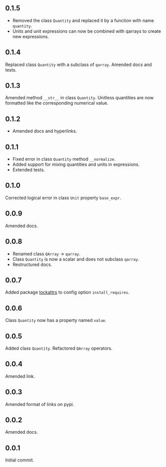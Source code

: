 ## 0.1.5
- Removed the class `Quantity` and replaced it by a
  function with name `quantity`.
- Units and unit expressions can now be combined with qarrays
to create new expressions. 

## 0.1.4

Replaced class `Quantity` with a subclass of `qarray`.
Amended docs and tests.

## 0.1.3

Amended method `__str__` in class `Quantity`.
Unitless quantities are now formatted like the
corresponding numerical value.

## 0.1.2

* Amended docs and hyperlinks.

## 0.1.1

* Fixed error in class `Quantity` method `__normalize`.
* Added support for mixing quantities and units in expressions.
* Extended tests.

## 0.1.0

Corrected logical error in class `Unit` property `base_expr`.

## 0.0.9

Amended docs.

## 0.0.8

* Renamed class `QArray` -> `qarray`.
* Class `Quantity` is now a scalar and does not subclass `qarray`.
* Restructured docs.

## 0.0.7

Added package [lockattrs] to config option `install_requires`.

## 0.0.6

Class `Quantity` now has a property named `value`.

## 0.0.5

Added class `Quantity`. Refactored `QArray` operators.

## 0.0.4

Amended link.

## 0.0.3

Amended format of links on pypi.

## 0.0.2

Amended docs.

## 0.0.1

Initial commit.


[lockattrs]: https://pypi.org/project/lockattrs/